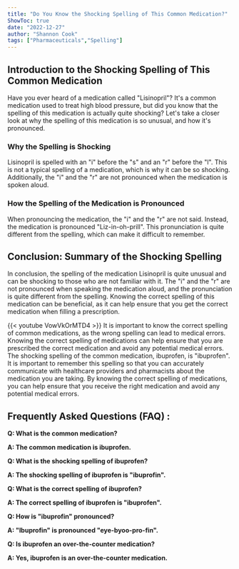```yaml
---
title: "Do You Know the Shocking Spelling of This Common Medication?"
ShowToc: true 
date: "2022-12-27"
author: "Shannon Cook" 
tags: ["Pharmaceuticals","Spelling"]
---
```

## Introduction to the Shocking Spelling of This Common Medication

Have you ever heard of a medication called "Lisinopril"? It's a common medication used to treat high blood pressure, but did you know that the spelling of this medication is actually quite shocking? Let's take a closer look at why the spelling of this medication is so unusual, and how it's pronounced. 

### Why the Spelling is Shocking

Lisinopril is spelled with an "i" before the "s" and an "r" before the "l". This is not a typical spelling of a medication, which is why it can be so shocking. Additionally, the "i" and the "r" are not pronounced when the medication is spoken aloud. 

### How the Spelling of the Medication is Pronounced

When pronouncing the medication, the "i" and the "r" are not said. Instead, the medication is pronounced "Liz-in-oh-prill". This pronunciation is quite different from the spelling, which can make it difficult to remember. 

## Conclusion: Summary of the Shocking Spelling

In conclusion, the spelling of the medication Lisinopril is quite unusual and can be shocking to those who are not familiar with it. The "i" and the "r" are not pronounced when speaking the medication aloud, and the pronunciation is quite different from the spelling. Knowing the correct spelling of this medication can be beneficial, as it can help ensure that you get the correct medication when filling a prescription.

{{< youtube VowVkOrMTD4 >}} 
It is important to know the correct spelling of common medications, as the wrong spelling can lead to medical errors. Knowing the correct spelling of medications can help ensure that you are prescribed the correct medication and avoid any potential medical errors. The shocking spelling of the common medication, ibuprofen, is "ibuprofen". It is important to remember this spelling so that you can accurately communicate with healthcare providers and pharmacists about the medication you are taking. By knowing the correct spelling of medications, you can help ensure that you receive the right medication and avoid any potential medical errors.

## Frequently Asked Questions (FAQ) :
**Q: What is the common medication?**

**A: The common medication is ibuprofen.**

**Q: What is the shocking spelling of ibuprofen?**

**A: The shocking spelling of ibuprofen is "ibuprofin".**

**Q: What is the correct spelling of ibuprofen?**

**A: The correct spelling of ibuprofen is "ibuprofen".**

**Q: How is "ibuprofin" pronounced?**

**A: "Ibuprofin" is pronounced "eye-byoo-pro-fin".**

**Q: Is ibuprofen an over-the-counter medication?**

**A: Yes, ibuprofen is an over-the-counter medication.**





